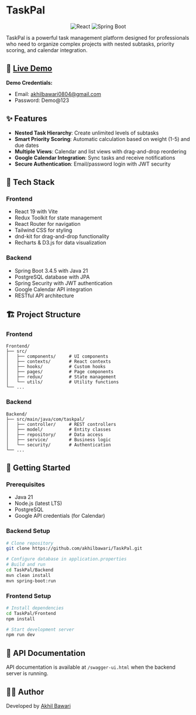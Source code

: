 # TaskPal

<p align="center">
  <img src="https://img.shields.io/badge/React-19.0.0-blue" alt="React">
  <img src="https://img.shields.io/badge/Spring%20Boot-3.4.5-green" alt="Spring Boot">
</p>

TaskPal is a powerful task management platform designed for professionals who need to organize complex projects with nested subtasks, priority scoring, and calendar integration.

## 🚀 [Live Demo](https://taskspal.netlify.app/)

**Demo Credentials:**
- Email: akhilbawari0804@gmail.com
- Password: Demo@123

## ✨ Features

- **Nested Task Hierarchy**: Create unlimited levels of subtasks
- **Smart Priority Scoring**: Automatic calculation based on weight (1-5) and due dates
- **Multiple Views**: Calendar and list views with drag-and-drop reordering
- **Google Calendar Integration**: Sync tasks and receive notifications
- **Secure Authentication**: Email/password login with JWT security

## 🔧 Tech Stack

### Frontend
- React 19 with Vite
- Redux Toolkit for state management
- React Router for navigation
- Tailwind CSS for styling
- dnd-kit for drag-and-drop functionality
- Recharts & D3.js for data visualization

### Backend
- Spring Boot 3.4.5 with Java 21
- PostgreSQL database with JPA
- Spring Security with JWT authentication
- Google Calendar API integration
- RESTful API architecture

## 🏗️ Project Structure

### Frontend
```
Frontend/
├── src/
│   ├── components/     # UI components
│   ├── contexts/       # React contexts
│   ├── hooks/          # Custom hooks
│   ├── pages/          # Page components
│   ├── redux/          # State management
│   └── utils/          # Utility functions
└── ...
```

### Backend
```
Backend/
├── src/main/java/com/taskpal/
│   ├── controller/     # REST controllers
│   ├── model/          # Entity classes
│   ├── repository/     # Data access
│   ├── service/        # Business logic
│   └── security/       # Authentication
└── ...
```

## 🚀 Getting Started

### Prerequisites
- Java 21
- Node.js (latest LTS)
- PostgreSQL
- Google API credentials (for Calendar)

### Backend Setup
```bash
# Clone repository
git clone https://github.com/akhilbawari/TaskPal.git

# Configure database in application.properties
# Build and run
cd TaskPal/Backend
mvn clean install
mvn spring-boot:run
```

### Frontend Setup
```bash
# Install dependencies
cd TaskPal/Frontend
npm install

# Start development server
npm run dev
```

## 📝 API Documentation

API documentation is available at `/swagger-ui.html` when the backend server is running.


## 👨‍💻 Author

Developed by [Akhil Bawari](https://github.com/akhilbawari)
